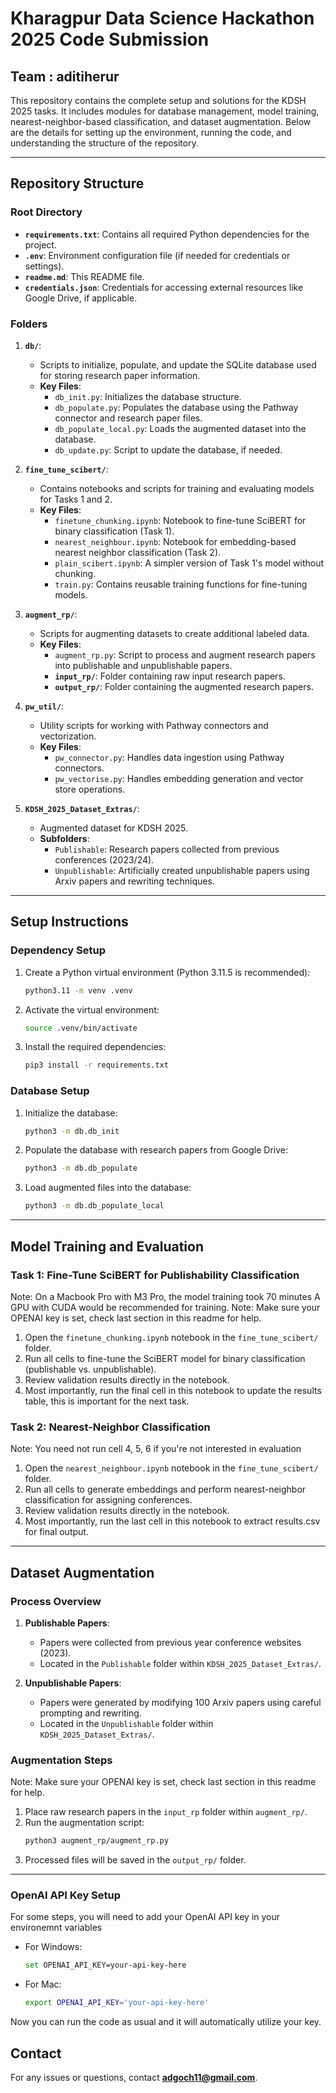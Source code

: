 # Kharagpur Data Science Hackathon 2025 Code Submission

## Team : aditiherur

This repository contains the complete setup and solutions for the KDSH 2025 tasks. It includes modules for database management, model training, nearest-neighbor-based classification, and dataset augmentation. Below are the details for setting up the environment, running the code, and understanding the structure of the repository.

---

## Repository Structure

### Root Directory

- **`requirements.txt`**: Contains all required Python dependencies for the project.
- **`.env`**: Environment configuration file (if needed for credentials or settings).
- **`readme.md`**: This README file.
- **`credentials.json`**: Credentials for accessing external resources like Google Drive, if applicable.

### Folders

1. **`db/`**:

   - Scripts to initialize, populate, and update the SQLite database used for storing research paper information.
   - **Key Files**:
     - `db_init.py`: Initializes the database structure.
     - `db_populate.py`: Populates the database using the Pathway connector and research paper files.
     - `db_populate_local.py`: Loads the augmented dataset into the database.
     - `db_update.py`: Script to update the database, if needed.

2. **`fine_tune_scibert/`**:

   - Contains notebooks and scripts for training and evaluating models for Tasks 1 and 2.
   - **Key Files**:
     - `finetune_chunking.ipynb`: Notebook to fine-tune SciBERT for binary classification (Task 1).
     - `nearest_neighbour.ipynb`: Notebook for embedding-based nearest neighbor classification (Task 2).
     - `plain_scibert.ipynb`: A simpler version of Task 1's model without chunking.
     - `train.py`: Contains reusable training functions for fine-tuning models.

3. **`augment_rp/`**:

   - Scripts for augmenting datasets to create additional labeled data.
   - **Key Files**:
     - `augment_rp.py`: Script to process and augment research papers into publishable and unpublishable papers.
     - **`input_rp/`**: Folder containing raw input research papers.
     - **`output_rp/`**: Folder containing the augmented research papers.

4. **`pw_util/`**:

   - Utility scripts for working with Pathway connectors and vectorization.
   - **Key Files**:
     - `pw_connector.py`: Handles data ingestion using Pathway connectors.
     - `pw_vectorise.py`: Handles embedding generation and vector store operations.

5. **`KDSH_2025_Dataset_Extras/`**:
   - Augmented dataset for KDSH 2025.
   - **Subfolders**:
     - `Publishable`: Research papers collected from previous conferences (2023/24).
     - `Unpublishable`: Artificially created unpublishable papers using Arxiv papers and rewriting techniques.

---

## Setup Instructions

### Dependency Setup

1. Create a Python virtual environment (Python 3.11.5 is recommended):
   ```bash
   python3.11 -m venv .venv
   ```
2. Activate the virtual environment:
   ```bash
   source .venv/bin/activate
   ```
3. Install the required dependencies:
   ```bash
   pip3 install -r requirements.txt
   ```

### Database Setup

1. Initialize the database:
   ```bash
   python3 -m db.db_init
   ```
2. Populate the database with research papers from Google Drive:
   ```bash
   python3 -m db.db_populate
   ```
3. Load augmented files into the database:
   ```bash
   python3 -m db.db_populate_local
   ```

---

## Model Training and Evaluation

### Task 1: Fine-Tune SciBERT for Publishability Classification

Note: On a Macbook Pro with M3 Pro, the model training took 70 minutes
A GPU with CUDA would be recommended for training.
Note: Make sure your OPENAI key is set, check last section in this readme for help.

1. Open the `finetune_chunking.ipynb` notebook in the `fine_tune_scibert/` folder.
2. Run all cells to fine-tune the SciBERT model for binary classification (publishable vs. unpublishable).
3. Review validation results directly in the notebook.
4. Most importantly, run the final cell in this notebook to update the results table, this is important for the next task.

### Task 2: Nearest-Neighbor Classification

Note: You need not run cell 4, 5, 6 if you're not interested in evaluation

1. Open the `nearest_neighbour.ipynb` notebook in the `fine_tune_scibert/` folder.
2. Run all cells to generate embeddings and perform nearest-neighbor classification for assigning conferences.
3. Review validation results directly in the notebook.
4. Most importantly, run the last cell in this notebook to extract results.csv for final output.

---

## Dataset Augmentation

### Process Overview

1. **Publishable Papers**:

   - Papers were collected from previous year conference websites (2023).
   - Located in the `Publishable` folder within `KDSH_2025_Dataset_Extras/`.

2. **Unpublishable Papers**:
   - Papers were generated by modifying 100 Arxiv papers using careful prompting and rewriting.
   - Located in the `Unpublishable` folder within `KDSH_2025_Dataset_Extras/`.

### Augmentation Steps

Note: Make sure your OPENAI key is set, check last section in this readme for help.

1. Place raw research papers in the `input_rp` folder within `augment_rp/`.
2. Run the augmentation script:
   ```bash
   python3 augment_rp/augment_rp.py
   ```
3. Processed files will be saved in the `output_rp/` folder.

---

### OpenAI API Key Setup

For some steps, you will need to add your OpenAI API key in your environemnt variables

- For Windows:
  ```bash
  set OPENAI_API_KEY=your-api-key-here
  ```
- For Mac:
  ```bash
  export OPENAI_API_KEY='your-api-key-here'
  ```

Now you can run the code as usual and it will automatically utilize your key.

## Contact

For any issues or questions, contact **adgoch11@gmail.com**.
